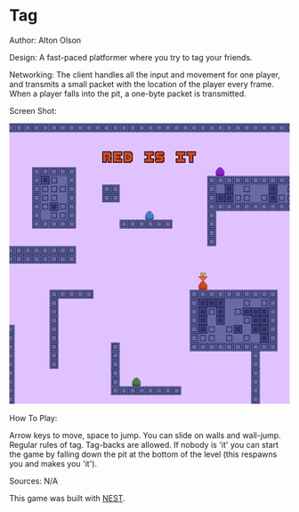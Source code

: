 # Tag

Author: Alton Olson

Design: A fast-paced platformer where you try to tag your friends.

Networking: The client handles all the input and movement for one player, and transmits a small packet with the location of the player every frame. When a player falls into the pit, a one-byte packet is transmitted.

Screen Shot:

![Screen Shot](screenshot.png)

How To Play:

Arrow keys to move, space to jump. You can slide on walls and wall-jump. Regular rules of tag. Tag-backs are allowed. If nobody is 'it' you can start the game by falling down the pit at the bottom of the level (this respawns you and makes you 'it').

Sources: N/A

This game was built with [NEST](NEST.md).

